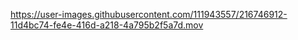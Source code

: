 



https://user-images.githubusercontent.com/111943557/216746912-11d4bc74-fe4e-416d-a218-4a795b2f5a7d.mov

